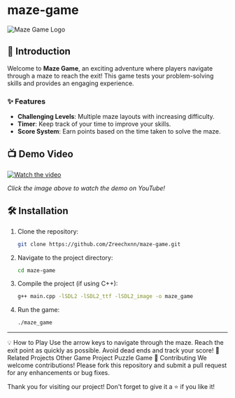 # maze-game

![Maze Game Logo](https://h.top4top.io/p_318671n6g1.png)

## 🚀 Introduction
Welcome to **Maze Game**, an exciting adventure where players navigate through a maze to reach the exit! This game tests your problem-solving skills and provides an engaging experience.

### ✨ Features
- **Challenging Levels**: Multiple maze layouts with increasing difficulty.
- **Timer**: Keep track of your time to improve your skills.
- **Score System**: Earn points based on the time taken to solve the maze.

## 📺 Demo Video

[![Watch the video](https://img.youtube.com/vi/https://youtu.be/GKmmAStua-A?si=9-S11YBn6k-NVCba/maxresdefault.jpg)](https://youtu.be/GKmmAStua-A?si=9-S11YBn6k-NVCba)

*Click the image above to watch the demo on YouTube!*

## 🛠️ Installation

1. Clone the repository:
   ```bash
   git clone https://github.com/Zreechxnn/maze-game.git
   ```

2. Navigate to the project directory:
   ```bash
   cd maze-game
   ```

3. Compile the project (if using C++):
   ```bash
   g++ main.cpp -lSDL2 -lSDL2_ttf -lSDL2_image -o maze_game
   ```

4. Run the game:
   ```bash
   ./maze_game
   ```

---


💡 How to Play
Use the arrow keys to navigate through the maze.
Reach the exit point as quickly as possible.
Avoid dead ends and track your score!
🔗 Related Projects
Other Game Project
Puzzle Game
🤝 Contributing
We welcome contributions! Please fork this repository and submit a pull request for any enhancements or bug fixes.


Thank you for visiting our project! Don't forget to give it a ⭐ if you like it!
